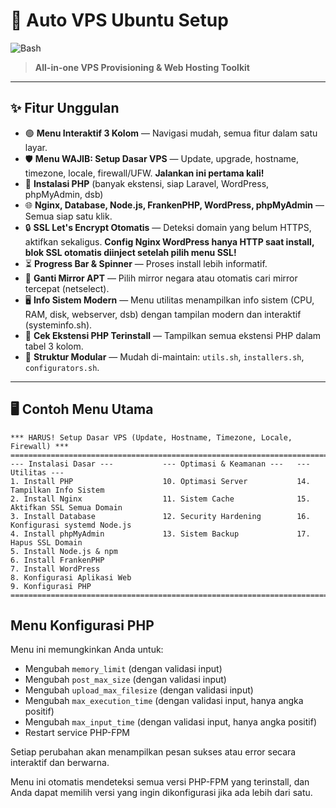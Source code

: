 # 🚀 Auto VPS Ubuntu Setup

![Bash](https://img.shields.io/badge/Bash-Script-green?logo=gnubash)

> **All-in-one VPS Provisioning & Web Hosting Toolkit**

---

## ✨ Fitur Unggulan

- 🟢 **Menu Interaktif 3 Kolom** — Navigasi mudah, semua fitur dalam satu layar.
- 🛡️ **Menu WAJIB: Setup Dasar VPS** — Update, upgrade, hostname, timezone, locale, firewall/UFW. **Jalankan ini pertama kali!**
- 🐘 **Instalasi PHP** (banyak ekstensi, siap Laravel, WordPress, phpMyAdmin, dsb)
- 🌐 **Nginx, Database, Node.js, FrankenPHP, WordPress, phpMyAdmin** — Semua siap satu klik.
- 🔒 **SSL Let's Encrypt Otomatis** — Deteksi domain yang belum HTTPS, aktifkan sekaligus. **Config Nginx WordPress hanya HTTP saat install, blok SSL otomatis diinject setelah pilih menu SSL!**
- ⏳ **Progress Bar & Spinner** — Proses install lebih informatif.
- 🧭 **Ganti Mirror APT** — Pilih mirror negara atau otomatis cari mirror tercepat (netselect).
- 🖥️ **Info Sistem Modern** — Menu utilitas menampilkan info sistem (CPU, RAM, disk, webserver, dsb) dengan tampilan modern dan interaktif (systeminfo.sh).
- 🧩 **Cek Ekstensi PHP Terinstall** — Tampilkan semua ekstensi PHP dalam tabel 3 kolom.
- 🧩 **Struktur Modular** — Mudah di-maintain: `utils.sh`, `installers.sh`, `configurators.sh`.

---

## 🖥️ Contoh Menu Utama

```
*** HARUS! Setup Dasar VPS (Update, Hostname, Timezone, Locale, Firewall) ***
================================================================================
--- Instalasi Dasar ---           --- Optimasi & Keamanan ---   --- Utilitas ---
1. Install PHP                    10. Optimasi Server           14. Tampilkan Info Sistem
2. Install Nginx                  11. Sistem Cache              15. Aktifkan SSL Semua Domain
3. Install Database               12. Security Hardening        16. Konfigurasi systemd Node.js
4. Install phpMyAdmin             13. Sistem Backup             17. Hapus SSL Domain
5. Install Node.js & npm
6. Install FrankenPHP
7. Install WordPress
8. Konfigurasi Aplikasi Web
9. Konfigurasi PHP
================================================================================
```

## Menu Konfigurasi PHP

Menu ini memungkinkan Anda untuk:
- Mengubah `memory_limit` (dengan validasi input)
- Mengubah `post_max_size` (dengan validasi input)
- Mengubah `upload_max_filesize` (dengan validasi input)
- Mengubah `max_execution_time` (dengan validasi input, hanya angka positif)
- Mengubah `max_input_time` (dengan validasi input, hanya angka positif)
- Restart service PHP-FPM

Setiap perubahan akan menampilkan pesan sukses atau error secara interaktif dan berwarna.

Menu ini otomatis mendeteksi semua versi PHP-FPM yang terinstall, dan Anda dapat memilih versi yang ingin dikonfigurasi jika ada lebih dari satu.